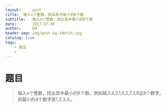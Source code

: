 ```yaml
---
layout:     post
title:  输入n个整数，找出其中最小的K个数
subtitle:   输入n个整数，找出其中最小的K个数
date:       2017-07-06
author:     DH
header-img: img/post-bg-iWatch.jpg
catalog: true
tags:
    - 算法
    - 
---
```

# 题目

>输入n个整数，找出其中最小的K个数。例如输入4,5,1,6,2,7,3,8这8个数字，则最小的4个数字是1,2,3,4,。

